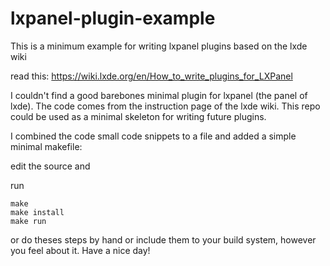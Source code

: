 # lxpanel-plugin-example
This is a minimum example for writing lxpanel plugins based on the lxde wiki

read this: https://wiki.lxde.org/en/How_to_write_plugins_for_LXPanel

I couldn't find a good barebones minimal plugin for lxpanel (the panel of lxde). 
The code comes from the instruction page of the lxde wiki. This repo could be used as a minimal skeleton for writing future plugins.

I combined the code small code snippets to a file and added a simple minimal makefile:

edit the source and

run

```
make
make install
make run 
```
or do theses steps by hand or include them to your build system, however you feel about it. Have a nice day!
